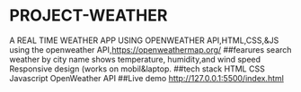 # PROJECT-WEATHER
A REAL TIME WEATHER APP USING OPENWEATHER API,HTML,CSS,&amp;JS
using the openweather API,https://openweathermap.org/
##fearures
search weather by city name
shows temperature, humidity,and wind speed
Responsive design (works on mobil&laptop.
##tech stack
HTML
CSS
Javascript
OpenWeather API
##Live demo
http://127.0.0.1:5500/index.html

